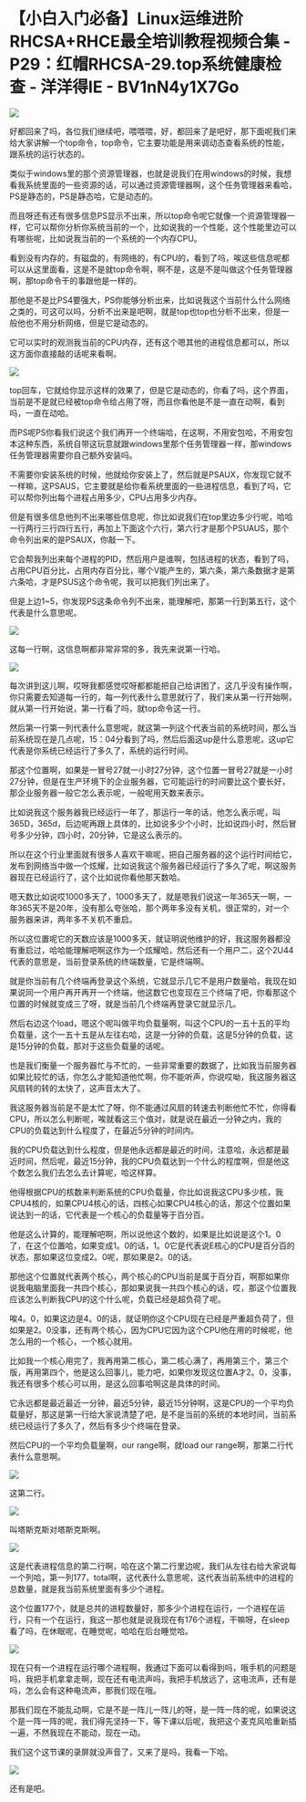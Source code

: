 # 【小白入门必备】Linux运维进阶RHCSA+RHCE最全培训教程视频合集 - P29：红帽RHCSA-29.top系统健康检查 - 洋洋得IE - BV1nN4y1X7Go

![](img/b53361729cf58e557024e4f7bfd3801d_0.png)

好都回来了吗，各位我们继续吧，喂喂喂，好，都回来了是吧好，那下面呢我们来给大家讲解一个top命令，top命令，它主要功能是用来调动态查看系统的性能，跟系统的运行状态的。

类似于windows里的那个资源管理器，也就是说我们在用windows的时候，我想看我系统里面的一些资源的话，可以通过资源管理器啊，这个任务管理器来看哈，PS是静态的，PS是静态哈，它是动态的。

而且呀还有还有很多信息PS显示不出来，所以top命令呢它就像一个资源管理器一样，它可以帮你分析你系统当前的一个，比如说我的一个性能，这个性能里边可以有哪些呢，比如说我当前的一个系统的一个内存CPU。

看到没有内存的，有磁盘的，有网络的，有CPU的，看到了吗，唉这些信息呢都可以从这里面看，这是不是就top命令啊，啊不是，这是不是叫做这个任务管理器啊，那top命令干的事跟他是一样的。

那他是不是比PS4要强大，PS你能够分析出来，比如说我这个当前什么什么网络之类的，可这可以吗，分析不出来是吧啊，就是top也top也分析不出来，但是一般他也不用分析网络，但是它是动态的。

它可以实时的观测我当前的CPU内存，还有这个嗯其他的进程信息都可以，所以这方面你直接敲的话呢来看啊。

![](img/b53361729cf58e557024e4f7bfd3801d_2.png)

top回车，它就给你显示这样的效果了，但是它是动态的，你看了吗，这个界面，当前是不是就已经被top命令给占用了呀，而且你看他是不是一直在动啊，看到吗，一直在动哈。

而PS呢PS你看我们说这个我们再开一个终端哈，在这啊，不用安包哈，不用安包本这种东西，系统自带这玩意就跟windows里那个任务管理器一样，那windows任务管理器需要你自己额外安装吗。

不需要你安装系统的时候，他就给你安装上了，然后就是PSAUX，你发现它就不一样嘛，这PSAUS，它主要就是给你看系统里面的一些进程信息，看到了吗，它可以帮你列出每个进程占用多少，CPU占用多少内存。

但是有很多信息他列不出来哪些信息呢，你比如说我们在top里边多少行呢，哈哈一行两行三行四行五行，再加上下面这个六行，第六行才是那个PSUAUS，那个命令列出来的是PSAUX，你敲一下。

它会帮我列出来每个进程的PID，然后用户是谁啊，包括进程的状态，看到了吗，占用CPU百分比，占用内存百分比，哪个V能产生的，第六条，第六条数据才是第六条哈，才是PSUS这个命令呢，我可以把我们列出来了。

但是上边1~5，你发现PS这条命令列不出来，能理解吧，那第一行到第五行，这个代表是什么意思呢。

![](img/b53361729cf58e557024e4f7bfd3801d_4.png)

这每一行啊，这信息啊都非常非常的多，我先来说第一行哈。

![](img/b53361729cf58e557024e4f7bfd3801d_6.png)

每次讲到这儿啊，哎呀我都感觉哎呀都都能把自己给讲困了，这几乎没有操作啊，你只需要去知道每一行的，每一列代表什么意思就行了，我们来从第一行开始啊，就从第一行开始说，第一行看了吗，就top命令这一行。

然后第一行第一列代表什么意思呢，就这第一列这个代表当前的系统时间，那么当前系统现在是几点呢，15：04分看到了吗，然后后面这up是什么意思呢，这up它代表是你系统已经运行了多久了，系统的运行时间。

那这个位置啊，如果是一冒号27就一小时27分钟，这个位置一冒号27就是一小时27分钟，但是在生产环境下的企业服务器，它可能运行的时间要比这个要长好，那企业服务器一般它怎么表示呢，一般呢用天数来表示。

比如说我这个服务器我已经运行一年了，那运行一年的话，他怎么表示呢，叫365D，365d，后边呢再跟上具体的，比如说多少个小时，比如说四小时，然后冒号多少分钟，四小时，20分钟，它是这么表示的。

所以在这个行业里面就有很多人喜欢干嘛呢，把自己服务器的这个运行时间给它，发布到网络当中做一个炫耀，比如说我这个服务器已经运行了多久了呢，啊这服务器现在已经运行了，这个比如说你看他那天数哈。

嗯天数比如说哎1000多天了，1000多天了，就是嗯我们说这一年365天一啊，一年365天不是20年，没有那么夸张哈，那个两年多没有关机，很正常的，对一个服务器来讲，两年多不关机不重启。

所以这位置呢它的天数应该是1000多天，就证明说他维护的好，我这服务器都没有重启过，哈哈能理解吧啊这作为一个炫耀哈，然后还有一个用户二，这个2U44代表的意思是，当前登录系统的终端数量，它是终端啊。

就是你当前有几个终端再登录这个系统，它就显示几它不是用户数量哈，我现在如果说同一个用户再开再开一个终端，他这数它也变现在三个终端了吧，你看那这个位置的时候就变成三了呀，就是当前几个终端再登录它就显示几。

然后右边这个load，嗯这个呢叫做平均负载量啊，叫这个CPU的一五十五的平均负载量，这个一五十五是从左往右哈，这是一分钟的负载，这是5分钟的负载，这是15分钟的负载，那对于这些负载量的话呢。

也是我们衡量一个服务器忙与不忙的，一些非常重要的数据了，比如我当前服务器如果比较忙的话，你怎么才能知道他忙啊，你不能听声，你说哎呦，我这服务器这风扇转的转的太快了，这声音太大了。

我这服务器当前是不是太忙了呀，你不能通过风扇的转速去判断他忙不忙，你得看CPU，所以怎么判断呢，唉就看这三个值对，就是说在最近一分钟之内，我的CPU的负载达到什么程度了，在最近5分钟的时间内。

我的CPU负载达到什么程度，但是他永远都是最近的时间，注意哈，永远都是最近时间，然后呢，最近15分钟，我的CPU负载达到一个什么的程度啊，但是他这个数怎么我们去怎么去计算呢，哈这样算。

他得根据CPU的核数来判断系统的CPU负载量，你比如说我这CPU多少核，我CPU4核的，如果CPU4核心的话，四核心如果CPU4核心的话，那这个位置如果说达到一的话，它代表是一个核心的负载量等于百分百。

他是这么计算的，能理解吧啊，所以说他这个数的，如果是比如说是这个1。0了，在这个位置哈，如果变成1。0的话，1。0它是代表说E核心的CPU是百分百的状态，那如果这位变成2。0呢，那如果是2。0的话。

那他这个位置就代表两个核心，两个核心的CPU当前是属于百分百，啊那如果你说我电脑里面我一共四个核心，那如果说我一共四个核心的话，哎，那这个位置我应该怎么判断我CPU的这个什么呢，负载已经是超负荷了呢。

唉4。0，如果这边是4。0的话，就证明你这个CPU现在已经是严重超负荷了，但如果是2。0没事，还有两个核心，因为CPU它因为这个CPU他在用的时候呢，他怎么用的一个核心，一个核心就用。

比如我一个核心用完了，我再用第二核心，第二核心满了，再用第三个，第三个版，再用第四个，他是这么回事儿，能力吧，如果你发现这位置A才2。0，没事，我还有很多个核心可以用，是这么回事哈啊这是具体的时间。

它永远都是最近最近一分钟，最近5分钟，最近15分钟啊，这是CPU的一个平均负载量好，那这是第一行给大家说清楚了吧，是不是当前的系统的本地时间，当前系统已经运行了多久了，然后有多少个终端在登录。

然后CPU的一个平均负载量啊，our range啊，就load our range啊，那第二行代表什么意思啊。



![](img/b53361729cf58e557024e4f7bfd3801d_8.png)

这第二行。

![](img/b53361729cf58e557024e4f7bfd3801d_10.png)

叫塔斯克斯对塔斯克斯啊。

![](img/b53361729cf58e557024e4f7bfd3801d_12.png)

这是代表进程信息的第二行啊，哈在这个第二行里边呢，我们从左往右给大家说每一个列哈，第一列177，total啊，这代表什么意思呢，这代表当前系统中的进程的总数量，就是我当前系统里面有多少个进程。

这个位置177个，就是总共的进程数量好，那多少个进程在运行，一个进程在运行，只有一个在运行，我这一那也就是说我现在有176个进程，干嘛呀，在sleep看了吗，在休眠呢，在睡觉呢，哈哈在后台睡觉哈。



![](img/b53361729cf58e557024e4f7bfd3801d_14.png)

现在只有一个进程在运行哪个进程啊，我通过下面可以看得到吗，哦手机的问题是吗，我把手机拿拿走啊，现在还有电流声吗，我把手机放远了，这电流声，还有是吗，怎么会有这种电流声，那我们现在哦。

那我们现在不能乱动啊，它是不是一阵儿一阵儿的呀，是一阵一阵的呢，如果说这个是一阵一阵的呢，我们得先坚持一下，等下课以后呢，我把这个麦克风哈重新插一遍，不然我现在不能动，现在一动。

我们这个这节课的录屏就没声音了，又来了是吗，我看一下哈。

![](img/b53361729cf58e557024e4f7bfd3801d_16.png)

还有是吧。